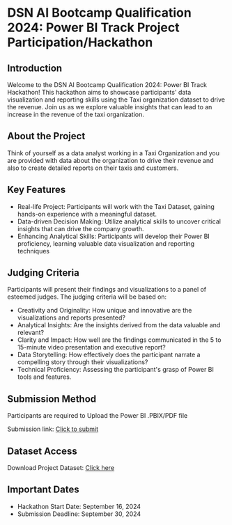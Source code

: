 # DSN AI Bootcamp Qualification 2024: Power BI Track Project Participation/Hackathon

## Introduction

Welcome to the DSN AI Bootcamp Qualification 2024: Power BI Track Hackathon! This hackathon aims to showcase participants' data visualization and reporting skills using the Taxi organization dataset to drive the revenue. Join us as we explore valuable insights that can lead to an increase in the revenue of the taxi organization. 

## About the Project

Think of yourself as a data analyst working in a Taxi Organization and you are provided with data about the organization to drive their revenue and also to create detailed reports on their taxis and customers.

## Key Features

- Real-life Project: Participants will work with the Taxi Dataset, gaining hands-on experience with a meaningful dataset.
- Data-driven Decision Making: Utilize analytical skills to uncover critical insights that can drive the company growth.
- Enhancing Analytical Skills: Participants will develop their Power BI proficiency, learning valuable data visualization and reporting techniques


## Judging Criteria

Participants will present their findings and visualizations to a panel of esteemed judges. The judging criteria will be based on:
- Creativity and Originality: How unique and innovative are the visualizations and reports presented?
- Analytical Insights: Are the insights derived from the data valuable and relevant?
- Clarity and Impact: How well are the findings communicated in the 5 to 15-minute video presentation and executive report?
- Data Storytelling: How effectively does the participant narrate a compelling story through their visualizations?
- Technical Proficiency: Assessing the participant's grasp of Power BI tools and features.


## Submission Method

Participants are required to Upload the Power BI .PBIX/PDF file

Submission link: [Click to submit](https://docs.google.com/forms/d/e/1FAIpQLSeLAdlTV-TCKrKVSHjUX_4ZeSnnJ5EvjSL2pdMUCl7b7a-XCA/viewform?usp=sharing)

## Dataset Access

Download Project Dataset: [Click here](https://docs.google.com/spreadsheets/d/1XAtgVIRXm1of9hyRIlLxabPJMWZCGXwGsJy1Nuie7mg/edit?usp=sharing) 

## Important Dates

- Hackathon Start Date: September 16, 2024
- Submission Deadline: September 30, 2024


 
